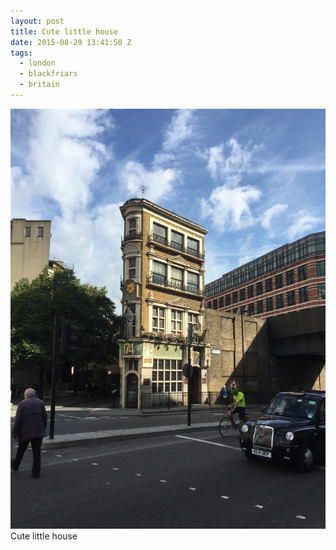 ```yaml
---
layout: post
title: Cute little house
date: 2015-08-29 13:41:50 Z
tags:
  - london
  - blackfriars
  - britain
---
```

![](/media/2015/08/127862031617.jpg)
Cute little house
